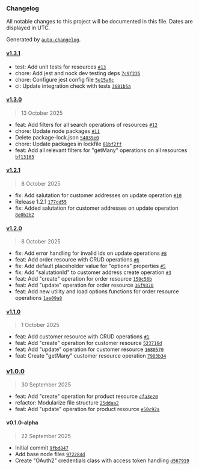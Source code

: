 ### Changelog

All notable changes to this project will be documented in this file. Dates are displayed in UTC.

Generated by [`auto-changelog`](https://github.com/CookPete/auto-changelog).

#### [v1.3.1](https://github.com/Fatjon-Gash1/n8n-nodes-shopware/compare/v1.3.0...v1.3.1)

- test: Add unit tests for resources [`#13`](https://github.com/Fatjon-Gash1/n8n-nodes-shopware/pull/13)
- chore: Add jest and nock dev testing deps [`7c9f235`](https://github.com/Fatjon-Gash1/n8n-nodes-shopware/commit/7c9f235d3db9afc0964521a1c54e8bf43a549dd8)
- chore: Configure jest config file [`5e15a6c`](https://github.com/Fatjon-Gash1/n8n-nodes-shopware/commit/5e15a6ccc8a8320370b8638850ecb52718e3f913)
- ci: Update integration check with tests [`3681b5a`](https://github.com/Fatjon-Gash1/n8n-nodes-shopware/commit/3681b5a9ebcaa4a0036cbcaaea8634a8a12f3f89)

#### [v1.3.0](https://github.com/Fatjon-Gash1/n8n-nodes-shopware/compare/v1.2.1...v1.3.0)

> 13 October 2025

- feat: Add filters for all search operations of resources [`#12`](https://github.com/Fatjon-Gash1/n8n-nodes-shopware/pull/12)
- chore: Update node packages [`#11`](https://github.com/Fatjon-Gash1/n8n-nodes-shopware/pull/11)
- Delete package-lock.json [`54039e0`](https://github.com/Fatjon-Gash1/n8n-nodes-shopware/commit/54039e061487e77767df1f5fbaf0773fbe8e509a)
- chore: Update packages in lockfile [`81bf2ff`](https://github.com/Fatjon-Gash1/n8n-nodes-shopware/commit/81bf2ffe0ede87cba1ca2ab28f31a3fc0d44ea5e)
- feat: Add all relevant filters for "getMany" operations on all resources [`bf13163`](https://github.com/Fatjon-Gash1/n8n-nodes-shopware/commit/bf131637b0a507e86e0be4acd94cf5788c3f7338)

#### [v1.2.1](https://github.com/Fatjon-Gash1/n8n-nodes-shopware/compare/v1.2.0...v1.2.1)

> 8 October 2025

- fix: Add salutation for customer addresses on update operation [`#10`](https://github.com/Fatjon-Gash1/n8n-nodes-shopware/pull/10)
- Release 1.2.1 [`177dd55`](https://github.com/Fatjon-Gash1/n8n-nodes-shopware/commit/177dd55e195e1cfd29e81a9059794875ab516cf0)
- fix: Added salutation for customer addresses on update operation [`8e0b2b2`](https://github.com/Fatjon-Gash1/n8n-nodes-shopware/commit/8e0b2b28f296027e4da0f3a82f4d27380451ba6e)

#### [v1.2.0](https://github.com/Fatjon-Gash1/n8n-nodes-shopware/compare/v1.1.0...v1.2.0)

> 8 October 2025

- fix: Add error handling for invalid ids on update operations [`#8`](https://github.com/Fatjon-Gash1/n8n-nodes-shopware/pull/8)
-  feat: Add order resource with CRUD operations [`#6`](https://github.com/Fatjon-Gash1/n8n-nodes-shopware/pull/6)
- fix: Add default placeholder value for "options" properties [`#5`](https://github.com/Fatjon-Gash1/n8n-nodes-shopware/pull/5)
- fix: Add "salutationId" to customer address create operation [`#3`](https://github.com/Fatjon-Gash1/n8n-nodes-shopware/pull/3)
- feat: Add "create" operation for order resource [`150c56b`](https://github.com/Fatjon-Gash1/n8n-nodes-shopware/commit/150c56bc471017c4b3abb487e7618ec5cf15a800)
- feat: Add "update" operation for order resource [`36f9370`](https://github.com/Fatjon-Gash1/n8n-nodes-shopware/commit/36f937052583bf8d5cf55ea8f806c76b3716c144)
- feat: Add new utility and load options functions for  order resource operations [`1ae09a8`](https://github.com/Fatjon-Gash1/n8n-nodes-shopware/commit/1ae09a806847425c65af915602ae0c890d3981c5)

#### [v1.1.0](https://github.com/Fatjon-Gash1/n8n-nodes-shopware/compare/v1.0.0...v1.1.0)

> 1 October 2025

- feat: Add customer resource with CRUD operations [`#1`](https://github.com/Fatjon-Gash1/n8n-nodes-shopware/pull/1)
- feat: Add "create" operation for customer resource [`523716d`](https://github.com/Fatjon-Gash1/n8n-nodes-shopware/commit/523716d605fc5164647a8625284865c97dfca046)
- feat: Add "update" operation for customer resource [`1680570`](https://github.com/Fatjon-Gash1/n8n-nodes-shopware/commit/1680570494ef4a3565182a7099ded8434c9b7b2a)
- feat: Create "getMany" customer resource operation [`7903b34`](https://github.com/Fatjon-Gash1/n8n-nodes-shopware/commit/7903b342a25111c5c3ce1d58d40c35651f0a1f42)

### [v1.0.0](https://github.com/Fatjon-Gash1/n8n-nodes-shopware/compare/v0.1.0-alpha...v1.0.0)

> 30 September 2025

- feat: Add "create" operation for product resource [`cfa3e20`](https://github.com/Fatjon-Gash1/n8n-nodes-shopware/commit/cfa3e20bd1e01de8d6de5ff7b16f1ed29fa83a71)
- refactor: Modularize file structure [`25ddaa2`](https://github.com/Fatjon-Gash1/n8n-nodes-shopware/commit/25ddaa20c8607598bc4262e910caf51a91497700)
- feat: Add "update" operation for product resource [`e50c92a`](https://github.com/Fatjon-Gash1/n8n-nodes-shopware/commit/e50c92ab874c2a89b6520960373c4a8b6194d704)

#### v0.1.0-alpha

> 22 September 2025

- Initial commit [`9fbd847`](https://github.com/Fatjon-Gash1/n8n-nodes-shopware/commit/9fbd847afb430f13d24520f2ed7822685e1b7605)
- Add base node files [`97228dd`](https://github.com/Fatjon-Gash1/n8n-nodes-shopware/commit/97228dd679d32038357c6cd835acfddb1570942b)
- Create "OAuth2" credentials class with access token handling [`d567919`](https://github.com/Fatjon-Gash1/n8n-nodes-shopware/commit/d567919f9a77d7d048371b28f23e0c8b29d68899)
